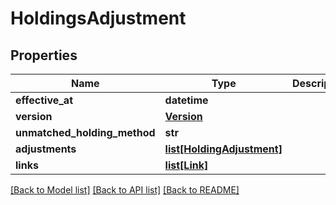 # HoldingsAdjustment

## Properties
Name | Type | Description | Notes
------------ | ------------- | ------------- | -------------
**effective_at** | **datetime** |  | 
**version** | [**Version**](Version.md) |  | 
**unmatched_holding_method** | **str** |  | 
**adjustments** | [**list[HoldingAdjustment]**](HoldingAdjustment.md) |  | 
**links** | [**list[Link]**](Link.md) |  | [optional] 

[[Back to Model list]](../README.md#documentation-for-models) [[Back to API list]](../README.md#documentation-for-api-endpoints) [[Back to README]](../README.md)


